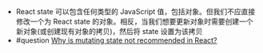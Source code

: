 - React state 可以包含任何类型的 JavaScript 值，包括对象。但我们不应直接修改一个为 React state 的对象。相反，当我们想要更新对象时需要创建一个新对象(或创建现有对象的拷贝)，然后将 state 设置为该拷贝
- #question [Why is mutating state not recommended in React?](https://beta.reactjs.org/learn/updating-objects-in-state)